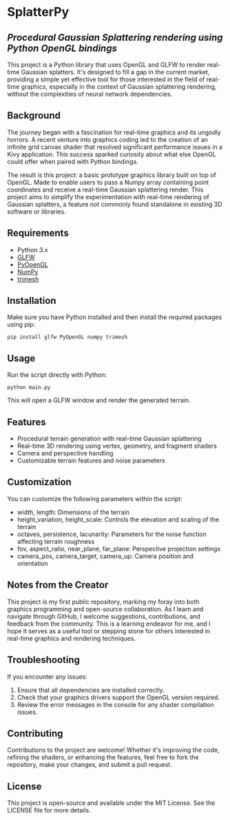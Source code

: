 # SplatterPy  
  
## *Procedural Gaussian Splattering rendering using Python OpenGL bindings*  
  
This project is a Python library that uses OpenGL and GLFW to render real-time Gaussian splatters. It's designed to fill a gap in the current market, providing a simple yet effective tool for those interested in the field of real-time graphics, especially in the context of Gaussian splattering rendering, without the complexities of neural network dependencies.  
  
## Background  
  
The journey began with a fascination for real-time graphics and its ungodly horrors. A recent venture into graphics coding led to the creation of an infinite grid canvas shader that resolved significant performance issues in a Kivy application. This success sparked curiosity about what else OpenGL could offer when paired with Python bindings.  
  
The result is this project: a basic prototype graphics library built on top of OpenGL. Made to enable users to pass a Numpy array containing point coordinates and receive a real-time Gaussian splattering render. This project aims to simplify the experimentation with real-time rendering of Gaussian splatters, a feature not commonly found standalone in existing 3D software or libraries.  
  
## Requirements  
  
- Python 3.x  
- [GLFW](https://www.glfw.org/)  
- [PyOpenGL](http://pyopengl.sourceforge.net/)  
- [NumPy](https://numpy.org/)  
- [trimesh](https://trimsh.org/trimesh.html)  
  
## Installation  
  
Make sure you have Python installed and then install the required packages using pip:  
  
```
pip install glfw PyOpenGL numpy trimesh  
```  
  
## Usage  
  
Run the script directly with Python:  
```  
python main.py  
```  
This will open a GLFW window and render the generated terrain.  
  
## Features  
 - Procedural terrain generation with real-time Gaussian splattering  
 - Real-time 3D rendering using vertex, geometry, and fragment shaders  
 - Camera and perspective handling  
 - Customizable terrain features and noise parameters  
  
## Customization  
You can customize the following parameters within the script:  
  
 - width, length: Dimensions of the terrain  
 - height_variation, height_scale: Controls the elevation and scaling of the terrain  
 - octaves, persistence, lacunarity: Parameters for the noise function affecting terrain roughness  
 - fov, aspect_ratio, near_plane, far_plane: Perspective projection settings  
 - camera_pos, camera_target, camera_up: Camera position and orientation  
  
## Notes from the Creator  
This project is my first public repository, marking my foray into both graphics programming and open-source collaboration. As I learn and navigate through GitHub, I welcome suggestions, contributions, and feedback from the community. This is a learning endeavor for me, and I hope it serves as a useful tool or stepping stone for others interested in real-time graphics and rendering techniques.  
  
  
## Troubleshooting  
If you encounter any issues:  
  
 1. Ensure that all dependencies are installed correctly.  
 2. Check that your graphics drivers support the OpenGL version required.  
 3. Review the error messages in the console for any shader compilation issues.  
  
  
## Contributing  
Contributions to the project are welcome! Whether it's improving the code, refining the shaders, or enhancing the features, feel free to fork the repository, make your changes, and submit a pull request.  
  
## License  
This project is open-source and available under the MIT License. See the LICENSE file for more details.

